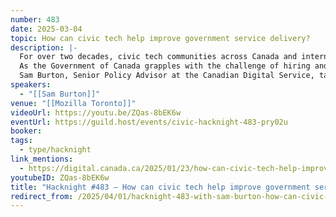 ```yaml
---
number: 483
date: 2025-03-04
topic: How can civic tech help improve government service delivery?
description: |-
  For over two decades, civic tech communities across Canada and internationally have been a home for people who want to use digital tools to make government services more accessible, efficient and effective.
  As the Government of Canada grapples with the challenge of hiring and retaining tech talent, some people are asking: should the government be working with more community-led initiatives to help improve digital service delivery?
  Sam Burton, Senior Policy Advisor at the Canadian Digital Service, talks about her recently released report into collaborations between Canadian governments and civic tech volunteers.
speakers:
  - "[[Sam Burton]]"
venue: "[[Mozilla Toronto]]"
videoUrl: https://youtu.be/ZQas-8bEK6w
eventUrl: https://guild.host/events/civic-hacknight-483-pry02u
booker: 
tags:
  - type/hacknight
link_mentions:
  - https://digital.canada.ca/2025/01/23/how-can-civic-tech-help-improve-government-service-delivery/
youtubeID: ZQas-8bEK6w
title: "Hacknight #483 – How can civic tech help improve government service delivery?"
redirect_from: /2025/04/01/hacknight-483-with-sam-burton-how-can-civic-tech-help-improve-government-service-delivery/
---
```

